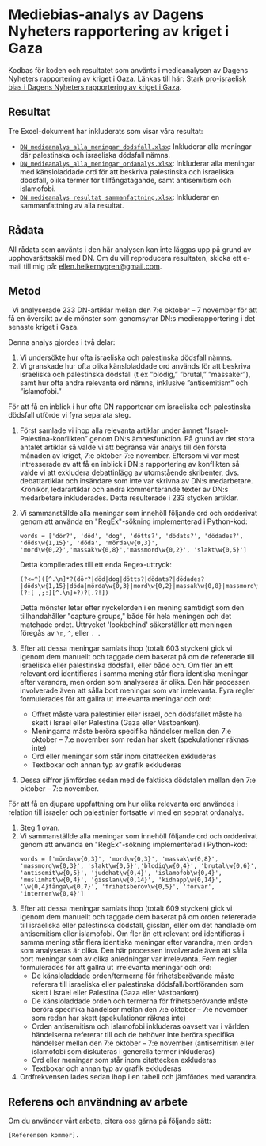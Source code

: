 # Mediebias-analys av Dagens Nyheters rapportering av kriget i Gaza

Kodbas för koden och resultatet som använts i medieanalysen av Dagens Nyheters rapportering av kriget i Gaza. Länkas till här: [Stark pro-israelisk bias i Dagens Nyheters rapportering av kriget i Gaza](https://ellenhelkernygren.substack.com/p/stark-pro-israelisk-bias-i-dagens?utm_source=profile&utm_medium=reader2).

## Resultat
Tre Excel-dokument har inkluderats som visar våra resultat:
 - [`DN_medieanalys_alla_meningar_dodsfall.xlsx`](DN_medieanalys_alla_meningar_dodsfall.xlsx): Inkluderar alla meningar där palestinska och israeliska dödsfall nämns.
 - [`DN_medieanalys_alla_meningar_ordanalys.xlsx`](DN_medieanalys_alla_meningar_ordanalys.xlsx): Inkluderar alla meningar med känsloladdade ord för att beskriva palestinska och israeliska dödsfall, olika termer för tillfångatagande, samt antisemitism och islamofobi.
 - [`DN_medieanalys_resultat_sammanfattning.xlsx`](DN_medieanalys_resultat_sammanfattning.xlsx): Inkluderar en sammanfattning av alla resultat.

## Rådata

All rådata som använts i den här analysen kan inte läggas upp på grund av upphovsrättsskäl med DN. Om du vill reproducera resultaten, skicka ett e-mail till mig på: [ellen.helkernygren@gmail.com](ellen.helkernygren@gmail.com).

## Metod
 
Vi analyserade 233 DN-artiklar mellan den 7:e oktober – 7 november för att få en översikt av de mönster som genomsyrar DN:s medierapportering i det senaste kriget i Gaza. 

Denna analys gjordes i två delar: 
 1. Vi undersökte hur ofta israeliska och palestinska dödsfall nämns.
 2. Vi granskade hur ofta olika känsloladdade ord används för att beskriva israeliska och palestinska dödsfall (t ex ”blodig,” ”brutal,” ”massaker”), samt hur ofta andra relevanta ord nämns, inklusive ”antisemitism” och ”islamofobi.”

För att få en inblick i hur ofta DN rapporterar om israeliska och palestinska dödsfall utförde vi fyra separata steg.
 1. Först samlade vi ihop alla relevanta artiklar under ämnet ”Israel-Palestina-konflikten” genom DN:s ämnesfunktion. På grund av det stora antalet artiklar så valde vi att begränsa vår analys till den första månaden av kriget, 7:e oktober-7:e november. Eftersom vi var mest intresserade av att få en inblick i DN:s rapportering av konflikten så valde vi att exkludera debattinlägg av utomstående skribenter, dvs. debattartiklar och insändare som inte var skrivna av DN:s medarbetare. Krönikor, ledarartiklar och andra kommenterande texter av DN:s medarbetare inkluderades. Detta resulterade i 233 stycken artiklar.
 2. Vi sammanställde alla meningar som innehöll följande ord och ordderivat genom att använda en "RegEx"-sökning implementerad i Python-kod:
    ```
    words = ['dör?', 'död', 'dog', 'dötts?', 'dödats?', 'dödades?', 'döds\w{1,15}', 'döda', 'mörda\w{0,3}', 'mord\w{0,2}','massak\w{0,8}','massmord\w{0,2}', 'slakt\w{0,5}']
    ```
    Detta kompilerades till ett enda Regex-uttryck:
    ```
    (?<=^)([^.\n]*?(dör?|död|dog|dötts?|dödats?|dödades?|döds\w{1,15}|döda|mörda\w{0,3}|mord\w{0,2}|massak\w{0,8}|massmord\w{0,2}|slakt\w{0,5})(?:[ ,;:][^.\n]+?)?[.?!])
    ```
    Detta mönster letar efter nyckelorden i en mening samtidigt som den tillhandahåller "capture groups," både för hela meningen och det matchade ordet. Uttrycket 'lookbehind' säkerställer att meningen föregås av `\n`, `^`, eller `. `.

3. Efter att dessa meningar samlats ihop (totalt 603 stycken) gick vi igenom dem manuellt och taggade dem baserat på om de refererade till israeliska eller palestinska dödsfall, eller både och. Om fler än ett relevant ord identifieras i samma mening står flera identiska meningar efter varandra, men orden som analyseras är olika. Den här processen involverade även att sålla bort meningar som var irrelevanta. Fyra regler formulerades för att gallra ut irrelevanta meningar och ord: 
   - Offret måste vara palestinier eller israel, och dödsfallet måste ha skett i Israel eller Palestina (Gaza eller Västbanken).
   - Meningarna måste beröra specifika händelser mellan den 7:e oktober – 7:e november som redan har skett (spekulationer räknas inte)
   - Ord eller meningar som står inom citattecken exkluderas
   - Textboxar och annan typ av grafik exkluderas
4. Dessa siffror jämfördes sedan med de faktiska dödstalen mellan den 7:e oktober – 7:e november.

För att få en djupare uppfattning om hur olika relevanta ord användes i relation till israeler och palestinier fortsatte vi med en separat ordanalys.
 
1. Steg 1 ovan. 
2. Vi sammanställde alla meningar som innehöll följande ord och ordderivat genom att använda en "RegEx"-sökning implementerad i Python-kod:
    ```
    words = ['mörda\w{0,3}', 'mord\w{0,3}', 'massak\w{0,8}', 'massmord\w{0,3}', 'slakt\w{0,5}','blodig\w{0,4}', 'brutal\w{0,6}', 'antisemit\w{0,5}', 'judehat\w{0,4}', 'islamofob\w{0,4}', 'muslimhat\w{0,4}', 'gisslan\w{0,14}', 'kidnapp\w{0,14}', '\w{0,4}fånga\w{0,7}', 'frihetsberöv\w{0,5}', 'förvar', 'interner\w{0,4}']
    ```
3. Efter att dessa meningar samlats ihop (totalt 609 stycken) gick vi igenom dem manuellt och taggade dem baserat på om orden refererade till israeliska eller palestinska dödsfall, gisslan, eller om det handlade om antisemitism eller islamofobi. Om fler än ett relevant ord identifieras i samma mening står flera identiska meningar efter varandra, men orden som analyseras är olika. Den här processen involverade även att sålla bort meningar som av olika anledningar var irrelevanta. Fem regler formulerades för att gallra ut irrelevanta meningar och ord: 
   - De känsloladdade orden/termerna för frihetsberövande måste referera till israeliska eller palestinska dödsfall/bortföranden som skett i Israel eller Palestina (Gaza eller Västbanken)
   - De känsloladdade orden och termerna för frihetsberövande måste beröra specifika händelser mellan den 7:e oktober – 7:e november som redan har skett (spekulationer räknas inte)
   - Orden antisemitism och islamofobi inkluderas oavsett var i världen händelserna refererar till och de behöver inte beröra specifika händelser mellan den 7:e oktober – 7:e november (antisemitism eller islamofobi som diskuteras i generella termer inkluderas) 
   - Ord eller meningar som står inom citattecken exkluderas
   - Textboxar och annan typ av grafik exkluderas
4. Ordfrekvensen lades sedan ihop i en tabell och jämfördes med varandra.

## Referens och användning av arbete

Om du använder vårt arbete, citera oss gärna på följande sätt:
```
[Referensen kommer].
```
